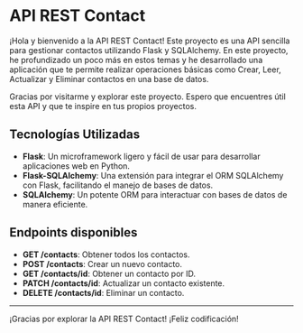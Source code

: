 # API REST Contact

¡Hola y bienvenido a la API REST Contact! Este proyecto es una API sencilla para gestionar contactos utilizando Flask y SQLAlchemy. En este proyecto, he profundizado un poco más en estos temas y he desarrollado una aplicación que te permite realizar operaciones básicas como Crear, Leer, Actualizar y Eliminar contactos en una base de datos. 

Gracias por visitarme y explorar este proyecto. Espero que encuentres útil esta API y que te inspire en tus propios proyectos.

## Tecnologías Utilizadas

- **Flask**: Un microframework ligero y fácil de usar para desarrollar aplicaciones web en Python.
- **Flask-SQLAlchemy**: Una extensión para integrar el ORM SQLAlchemy con Flask, facilitando el manejo de bases de datos.
- **SQLAlchemy**: Un potente ORM para interactuar con bases de datos de manera eficiente.

## Endpoints disponibles

- **GET /contacts**: Obtener todos los contactos.
- **POST /contacts**: Crear un nuevo contacto.
- **GET /contacts/id**: Obtener un contacto por ID.
- **PATCH /contacts/id**: Actualizar un contacto existente.
- **DELETE /contacts/id**: Eliminar un contacto.

---

¡Gracias por explorar la API REST Contact! ¡Feliz codificación!

